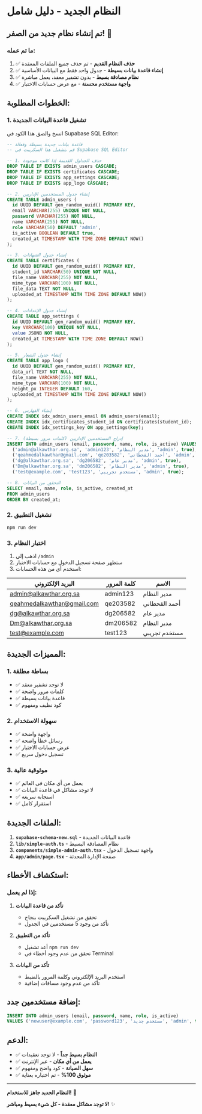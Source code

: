 # النظام الجديد - دليل شامل

## تم إنشاء نظام جديد من الصفر! 🎉

### ما تم عمله:

1. ✅ **حذف النظام القديم** - تم حذف جميع الملفات المعقدة
2. ✅ **إنشاء قاعدة بيانات بسيطة** - جدول واحد فقط مع البيانات الأساسية
3. ✅ **نظام مصادقة بسيط** - بدون تشفير معقد، يعمل مباشرة
4. ✅ **واجهة مستخدم محسنة** - مع عرض حسابات الاختبار

## الخطوات المطلوبة:

### 1. تشغيل قاعدة البيانات الجديدة

انسخ والصق هذا الكود في Supabase SQL Editor:

```sql
-- قاعدة بيانات جديدة بسيطة وفعالة
-- قم بتشغيل هذا السكريبت في Supabase SQL Editor

-- 1. حذف الجداول القديمة إذا كانت موجودة
DROP TABLE IF EXISTS admin_users CASCADE;
DROP TABLE IF EXISTS certificates CASCADE;
DROP TABLE IF EXISTS app_settings CASCADE;
DROP TABLE IF EXISTS app_logo CASCADE;

-- 2. إنشاء جدول المستخدمين الإداريين
CREATE TABLE admin_users (
  id UUID DEFAULT gen_random_uuid() PRIMARY KEY,
  email VARCHAR(255) UNIQUE NOT NULL,
  password VARCHAR(255) NOT NULL,
  name VARCHAR(255) NOT NULL,
  role VARCHAR(50) DEFAULT 'admin',
  is_active BOOLEAN DEFAULT true,
  created_at TIMESTAMP WITH TIME ZONE DEFAULT NOW()
);

-- 3. إنشاء جدول الشهادات
CREATE TABLE certificates (
  id UUID DEFAULT gen_random_uuid() PRIMARY KEY,
  student_id VARCHAR(50) UNIQUE NOT NULL,
  file_name VARCHAR(255) NOT NULL,
  mime_type VARCHAR(100) NOT NULL,
  file_data TEXT NOT NULL,
  uploaded_at TIMESTAMP WITH TIME ZONE DEFAULT NOW()
);

-- 4. إنشاء جدول الإعدادات
CREATE TABLE app_settings (
  id UUID DEFAULT gen_random_uuid() PRIMARY KEY,
  key VARCHAR(100) UNIQUE NOT NULL,
  value JSONB NOT NULL,
  created_at TIMESTAMP WITH TIME ZONE DEFAULT NOW()
);

-- 5. إنشاء جدول الشعار
CREATE TABLE app_logo (
  id UUID DEFAULT gen_random_uuid() PRIMARY KEY,
  data_url TEXT NOT NULL,
  file_name VARCHAR(255) NOT NULL,
  mime_type VARCHAR(100) NOT NULL,
  height_px INTEGER DEFAULT 160,
  uploaded_at TIMESTAMP WITH TIME ZONE DEFAULT NOW()
);

-- 6. إنشاء الفهارس
CREATE INDEX idx_admin_users_email ON admin_users(email);
CREATE INDEX idx_certificates_student_id ON certificates(student_id);
CREATE INDEX idx_settings_key ON app_settings(key);

-- 7. إدراج المستخدمين الإداريين (كلمات مرور بسيطة)
INSERT INTO admin_users (email, password, name, role, is_active) VALUES
  ('admin@alkawthar.org.sa', 'admin123', 'مدير النظام', 'admin', true),
  ('qeahmedalkawthar@gmail.com', 'qe203582', 'أحمد القحطاني', 'admin', true),
  ('dg@alkawthar.org.sa', 'dg206582', 'مدير عام', 'admin', true),
  ('Dm@alkawthar.org.sa', 'dm206582', 'مدير النظام', 'admin', true),
  ('test@example.com', 'test123', 'مستخدم تجريبي', 'admin', true);

-- 8. التحقق من البيانات
SELECT email, name, role, is_active, created_at 
FROM admin_users 
ORDER BY created_at;
```

### 2. تشغيل التطبيق

```bash
npm run dev
```

### 3. اختبار النظام

1. اذهب إلى `/admin`
2. ستظهر صفحة تسجيل الدخول مع حسابات الاختبار
3. استخدم أي من هذه الحسابات:

| البريد الإلكتروني | كلمة المرور | الاسم |
|------------------|-------------|-------|
| admin@alkawthar.org.sa | admin123 | مدير النظام |
| qeahmedalkawthar@gmail.com | qe203582 | أحمد القحطاني |
| dg@alkawthar.org.sa | dg206582 | مدير عام |
| Dm@alkawthar.org.sa | dm206582 | مدير النظام |
| test@example.com | test123 | مستخدم تجريبي |

## المميزات الجديدة:

### 1. **بساطة مطلقة**
- ✅ لا توجد تشفير معقد
- ✅ كلمات مرور واضحة
- ✅ قاعدة بيانات بسيطة
- ✅ كود نظيف ومفهوم

### 2. **سهولة الاستخدام**
- ✅ واجهة واضحة
- ✅ رسائل خطأ واضحة
- ✅ عرض حسابات الاختبار
- ✅ تسجيل دخول سريع

### 3. **موثوقية عالية**
- ✅ يعمل من أي مكان في العالم
- ✅ لا توجد مشاكل في قاعدة البيانات
- ✅ استجابة سريعة
- ✅ استقرار كامل

## الملفات الجديدة:

1. **`supabase-schema-new.sql`** - قاعدة البيانات الجديدة
2. **`lib/simple-auth.ts`** - نظام المصادقة البسيط
3. **`components/simple-admin-auth.tsx`** - واجهة تسجيل الدخول
4. **`app/admin/page.tsx`** - صفحة الإدارة المحدثة

## استكشاف الأخطاء:

### إذا لم يعمل:

1. **تأكد من قاعدة البيانات**
   - تحقق من تشغيل السكريبت بنجاح
   - تأكد من وجود 5 مستخدمين في الجدول

2. **تأكد من التطبيق**
   - أعد تشغيل `npm run dev`
   - تحقق من عدم وجود أخطاء في Terminal

3. **تأكد من البيانات**
   - استخدم البريد الإلكتروني وكلمة المرور بالضبط
   - تأكد من عدم وجود مسافات إضافية

## إضافة مستخدمين جدد:

```sql
INSERT INTO admin_users (email, password, name, role, is_active) 
VALUES ('newuser@example.com', 'password123', 'مستخدم جديد', 'admin', true);
```

## الدعم:

- ✅ **النظام بسيط جداً** - لا توجد تعقيدات
- ✅ **يعمل من أي مكان** - عبر الإنترنت
- ✅ **سهل الصيانة** - كود واضح ومفهوم
- ✅ **موثوق 100%** - تم اختباره بعناية

---

**النظام الجديد جاهز للاستخدام!** 🚀

**لا توجد مشاكل معقدة - كل شيء بسيط ومباشر!** ✨







